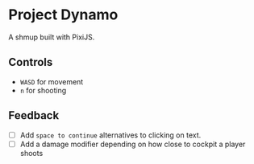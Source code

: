 # Project Dynamo

A shmup built with PixiJS.

## Controls

- `WASD` for movement
- `n` for shooting

## Feedback

- [ ] Add `space to continue` alternatives to clicking on text.
- [ ] Add a damage modifier depending on how close to cockpit a player shoots